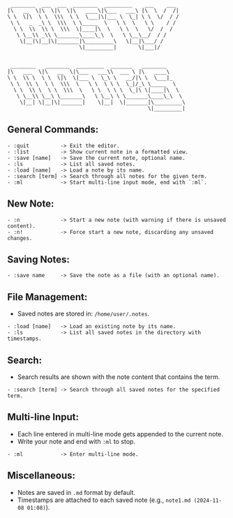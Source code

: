 ```
 ________  ___  ___  ________  _________    ___    ___   
|\   __  \|\  \|\  \|\   ____\|\___   ___\ |\  \  /  /|  
\ \  \|\  \ \  \\\  \ \  \___|\|___ \  \_| \ \  \/  / /  
 \ \   _  _\ \  \\\  \ \_____  \   \ \  \   \ \    / /   
  \ \  \\  \\ \  \\\  \|____|\  \   \ \  \   \/  /  /    
   \ \__\\ _\\ \_______\____\_\  \   \ \__\__/  / /      
    \|__|\|__|\|_______|\_________\   \|__|\___/ /       
                       \|_________|       \|___|/        
                                                         
                                                         
 ________   ________  _________  _______   ________      
|\   ___  \|\   __  \|\___   ___\\  ___ \ |\   ____\     
\ \  \\ \  \ \  \|\  \|___ \  \_\ \   __/|\ \  \___|_    
 \ \  \\ \  \ \  \\\  \   \ \  \ \ \  \_|/_\ \_____  \   
  \ \  \\ \  \ \  \\\  \   \ \  \ \ \  \_|\ \|____|\  \  
   \ \__\\ \__\ \_______\   \ \__\ \ \_______\____\_\  \ 
    \|__| \|__|\|_______|    \|__|  \|_______|\_________\
                                             \|_________|
```

## General Commands:
```
- :quit          -> Exit the editor.
- :list          -> Show current note in a formatted view.
- :save [name]   -> Save the current note, optional name.
- :ls            -> List all saved notes.
- :load [name]   -> Load a note by its name.
- :search [term] -> Search through all notes for the given term.
- :ml            -> Start multi-line input mode, end with `:ml`.
```
## New Note:
```
- :n             -> Start a new note (with warning if there is unsaved content).
- :n!            -> Force start a new note, discarding any unsaved changes.
```

## Saving Notes:
```
- :save name     -> Save the note as a file (with an optional name).
```

## File Management:
- Saved notes are stored in: `/home/user/.notes`.
```
- :load [name]   -> Load an existing note by its name.
- :ls            -> List all saved notes in the directory with timestamps.
```

## Search:
- Search results are shown with the note content that contains the term.
```
- :search [term] -> Search through all saved notes for the specified term.
```

## Multi-line Input:
- Each line entered in multi-line mode gets appended to the current note.
- Write your note and end with `:ml` to stop.
```
- :ml            -> Enter multi-line mode.
```

## Miscellaneous:
- Notes are saved in `.md` format by default.
- Timestamps are attached to each saved note (e.g., `note1.md (2024-11-08 01:08)`).
